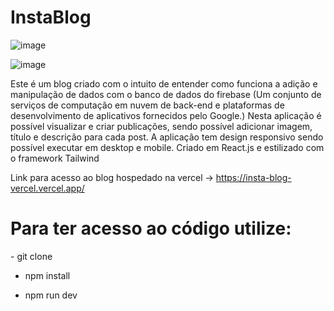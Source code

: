 <h1>InstaBlog</h1>

![image](https://github.com/Joao-Vitor-Marques-Braga/InstaBlog/assets/102833436/96e83acd-f60d-4865-b492-c412e9fd7873)

![image](https://github.com/Joao-Vitor-Marques-Braga/InstaBlog/assets/102833436/3968e5a8-67db-4746-91e4-3451129537ce)

Este é um blog criado com o intuito de entender como funciona a adição e manipulação de dados com o banco de dados do firebase (Um conjunto de serviços de computação em nuvem de back-end e plataformas de desenvolvimento de aplicativos fornecidos pelo Google.)
Nesta aplicação é possível visualizar e criar publicações, sendo possível adicionar imagem, título e descrição para cada post.
A aplicação tem design responsivo sendo possível executar em desktop e mobile. Criado em React.js e estilizado com o framework Tailwind

Link para acesso ao blog hospedado na vercel -> https://insta-blog-vercel.vercel.app/

<h1>Para ter acesso ao código utilize:</h1>
  - git clone
  
  - npm install
    
  - npm run dev
